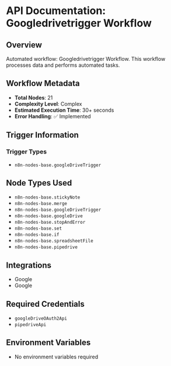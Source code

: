 # API Documentation: Googledrivetrigger Workflow

## Overview
Automated workflow: Googledrivetrigger Workflow. This workflow processes data and performs automated tasks.

## Workflow Metadata
- **Total Nodes**: 21
- **Complexity Level**: Complex
- **Estimated Execution Time**: 30+ seconds
- **Error Handling**: ✅ Implemented

## Trigger Information
### Trigger Types
- `n8n-nodes-base.googleDriveTrigger`

## Node Types Used
- `n8n-nodes-base.stickyNote`
- `n8n-nodes-base.merge`
- `n8n-nodes-base.googleDriveTrigger`
- `n8n-nodes-base.googleDrive`
- `n8n-nodes-base.stopAndError`
- `n8n-nodes-base.set`
- `n8n-nodes-base.if`
- `n8n-nodes-base.spreadsheetFile`
- `n8n-nodes-base.pipedrive`

## Integrations
- Google
- Google

## Required Credentials
- `googleDriveOAuth2Api`
- `pipedriveApi`

## Environment Variables
- No environment variables required
